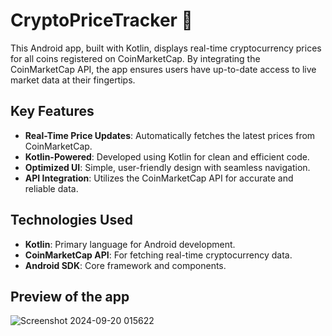 # CryptoPriceTracker 📲

This Android app, built with Kotlin, displays real-time cryptocurrency prices for all coins registered on CoinMarketCap. By integrating the CoinMarketCap API, the app ensures users have up-to-date access to live market data at their fingertips.



## Key Features
- **Real-Time Price Updates**: Automatically fetches the latest prices from CoinMarketCap.
- **Kotlin-Powered**: Developed using Kotlin for clean and efficient code.
- **Optimized UI**: Simple, user-friendly design with seamless navigation.
- **API Integration**: Utilizes the CoinMarketCap API for accurate and reliable data.

## Technologies Used
- **Kotlin**: Primary language for Android development.
- **CoinMarketCap API**: For fetching real-time cryptocurrency data.
- **Android SDK**: Core framework and components.

## Preview of the app
![Screenshot 2024-09-20 015622](https://github.com/user-attachments/assets/327fbcb4-6f2a-4a13-8ac8-d38ee2486e86)

